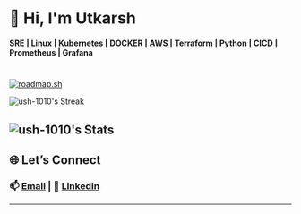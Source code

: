 # 👋 Hi, I'm Utkarsh
**SRE | Linux | Kubernetes | DOCKER |  AWS | Terraform | Python | CICD | Prometheus | Grafana**
#
[![roadmap.sh](https://roadmap.sh/card/wide/67b62c1098abd86c99843111?variant=dark&roadmaps=devops%2Ckubernetes%2Cterraform)](https://roadmap.sh)

![ush-1010's Streak](https://github-readme-streak-stats.herokuapp.com/?user=ush-1010&theme=tokyonight&hide_border=false)

![ush-1010's Stats](https://github-readme-stats.vercel.app/api?username=ush-1010&theme=tokyonight&show_icons=true&hide_border=false&count_private=false)
---


## 🌐 Let’s Connect  
### 📫 [Email](mailto:utkrm24@gmail.com) | 💼 [LinkedIn](www.linkedin.com/in/utkarsh-sre)
---
